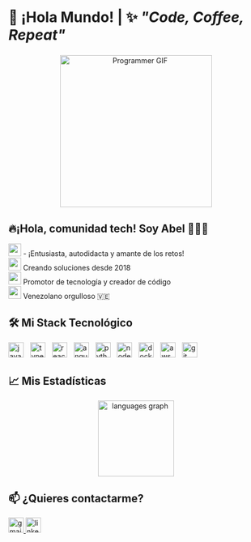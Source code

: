 <h1 align="left">👋 ¡Hola Mundo! | ✨ <em>"Code, Coffee, Repeat"</em></h1>

###

<div align="center">
  <img src="https://media.giphy.com/media/L1R1tvI9svkIWwpVYr/giphy.gif" width="300" alt="Programmer GIF">
</div>

###

<h2 align="left">🔥¡Hola, comunidad tech! Soy <strong>Abel</strong> 👨‍💻🚀</h2>

<p align="left">
  <img src="https://media.giphy.com/media/ZVik7pBtu9dNS/giphy.gif" width="25"> - ¡Entusiasta, autodidacta y amante de los retos!<br>
  <img src="https://media.giphy.com/media/3o7TKSjRrfIPjeiVyY/giphy.gif" width="25"> Creando soluciones desde 2018<br>
  <img src="https://media.giphy.com/media/WUlplcMpOCEmTGBtBW/giphy.gif" width="25"> Promotor de tecnología y creador de código<br>
  <img src="https://media.giphy.com/media/26xBwdIuRJiAIqHwA/giphy.gif" width="25"> Venezolano orgulloso 🇻🇪
</p>

###

<h2 align="left">🛠️ Mi Stack Tecnológico</h2>

<div align="left">
  <img src="https://img.shields.io/badge/JavaScript-F7DF1E?logo=javascript&logoColor=black&style=for-the-badge" height="30" alt="javascript logo" />
  <img width="5" />
  <img src="https://img.shields.io/badge/TypeScript-3178C6?logo=typescript&logoColor=white&style=for-the-badge" height="30" alt="typescript logo" />
  <img width="5" />
  <img src="https://img.shields.io/badge/React-61DAFB?logo=react&logoColor=black&style=for-the-badge" height="30" alt="react logo" />
  <img width="5" />
  <img src="https://img.shields.io/badge/Angular-DD0031?logo=angular&logoColor=white&style=for-the-badge" height="30" alt="angular logo" />
  <img width="5" />
  <img src="https://img.shields.io/badge/Python-3776AB?logo=python&logoColor=white&style=for-the-badge" height="30" alt="python logo" />
  <img width="5" />
  <img src="https://img.shields.io/badge/Node.js-339933?logo=nodedotjs&logoColor=white&style=for-the-badge" height="30" alt="nodejs logo" />
  <img width="5" />
  <img src="https://img.shields.io/badge/Docker-2496ED?logo=docker&logoColor=white&style=for-the-badge" height="30" alt="docker logo" />
  <img width="5" />
  <img src="https://img.shields.io/badge/AWS-232F3E?logo=amazonaws&logoColor=white&style=for-the-badge" height="30" alt="aws logo" />
  <img width="5" />
  <img src="https://img.shields.io/badge/Git-F05032?logo=git&logoColor=white&style=for-the-badge" height="30" alt="git logo" />
</div>

###

<h2 align="left">📈 Mis Estadísticas</h2>

<div align="center">
  <img src="https://github-readme-stats.vercel.app/api/top-langs?username=abelserradev&locale=en&hide_title=false&layout=compact&card_width=320&langs_count=5&theme=dracula&hide_border=false" height="150" alt="languages graph" />
</div>

###

<h2 align="left">📫 ¿Quieres contactarme?</h2>

<p align="left">
  <a href="mailto:abelserra.wtl@gmail.com" target="_blank">
    <img src="https://img.shields.io/badge/Gmail-D14836?style=for-the-badge&logo=gmail&logoColor=white" height="30" alt="gmail logo" />
  </a>
  <a href="https://linkedin.com/in/abeljserraz" target="_blank">
    <img src="https://img.shields.io/badge/LinkedIn-0077B5?style=for-the-badge&logo=linkedin&logoColor=white" height="30" alt="linkedin logo" />
  </a>
</p>
